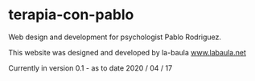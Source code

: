 # terapia-con-pablo
Web design and development for psychologist Pablo Rodriguez.

This website was designed and developed by la-baula www.labaula.net

Currently in version 0.1 - as to date 2020 / 04 / 17
